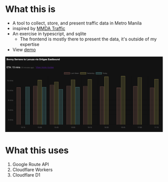 # What this is
- A tool to collect, store, and present traffic data in Metro Manila
- inspired by [MMDA Traffic](https://mmdatraffic.interaksyon.com/system-view.php)
- An exercise in typescript, and sqlite
  - The frontend is mostly there to present the data, it's outside of my expertise
- View [demo](https://cign.enzosv.workers.dev)

![Screenshot](./screenshot.png)
# What this uses
1. Google Route API
2. Cloudflare Workers
3. Cloudflare D1
